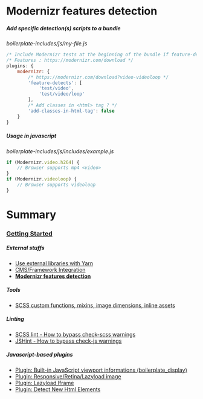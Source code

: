 # Modernizr features detection

##### Add specific detection(s) scripts to a bundle

*boilerplate-includes/js/my-file.js*

```js
/* Include Modernizr tests at the beginning of the bundle if feature-detects is filled. */
/* Features : https://modernizr.com/download */
plugins: {
    modernizr: {
        /* https://modernizr.com/download?video-videoloop */
        'feature-detects': [
            'test/video',
            'test/video/loop'
        ],
        /* Add classes in <html> tag ? */
        'add-classes-in-html-tag': false
    }
}
```

##### Usage in javascript

*boilerplate-includes/js/includes/example.js*

```js
if (Modernizr.video.h264) {
    // Browser supports mp4 <video>
}
if (Modernizr.videoloop) {
    // Browser supports videoloop
}
```

# Summary

### [Getting Started](./readme.md)

##### External stuffs

- [Use external libraries with Yarn](./external-libraries.md)
- [CMS/Framework Integration](./cms-framework.md)
- **[Modernizr features detection](./modernizr.md)**

##### Tools

- [SCSS custom functions, mixins, image dimensions, inline assets](./scss-functions.md)

##### Linting

- [SCSS lint - How to bypass check-scss warnings](./scss-lint.md)
- [JSHint - How to bypass check-js warnings](./jshint.md)

##### Javascript-based plugins

- [Plugin: Built-in JavaScript viewport informations (boilerplate_display)](./viewport-framework.md)
- [Plugin: Responsive/Retina/Lazyload image](./responsive-image-plugin.md)
- [Plugin: Lazyload Iframe](./lazyload-iframe.md)
- [Plugin: Detect New Html Elements](./detect-new-html-elements.md)